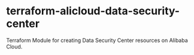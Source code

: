 # terraform-alicloud-data-security-center
Terraform Module for creating Data Security Center resources on Alibaba Cloud.
